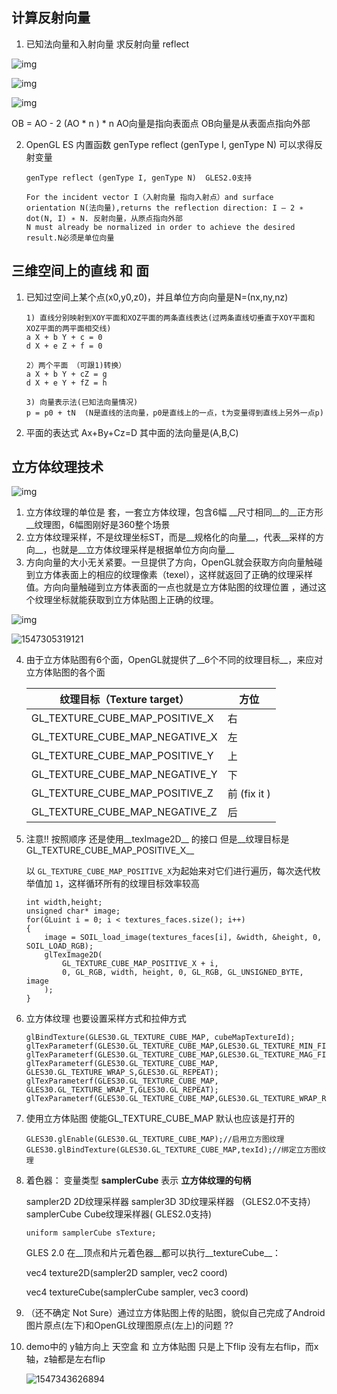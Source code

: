 ## 计算反射向量

1.  已知法向量和入射向量 求反射向量 reflect 

[推导]: https://blog.csdn.net/yinhun2012/article/details/79466517

   ![img](70.png) 

   ![img](701.png) 

   ![img](702.png)  

   OB =  AO - 2 (AO * n ) * n   AO向量是指向表面点   OB向量是从表面点指向外部

2. OpenGL ES 内置函数 genType reflect (genType I, genType N) 可以求得反射变量

   ```
   genType reflect (genType I, genType N)  GLES2.0支持
   
   For the incident vector I（入射向量 指向入射点）and surface orientation N(法向量),returns the reflection direction: I – 2 ∗ dot(N, I) ∗ N. 反射向量，从原点指向外部
   N must already be normalized in order to achieve the desired result.N必须是单位向量
   ```

   

## 三维空间上的直线 和 面

1. 已知过空间上某个点(x0,y0,z0)，并且单位方向向量是N=(nx,ny,nz)

   ```
   1) 直线分别映射到XOY平面和XOZ平面的两条直线表达(过两条直线切垂直于XOY平面和XOZ平面的两平面相交线)
   a X + b Y + c = 0
   d X + e Z + f = 0
   
   2）两个平面 （可跟1)转换）
   a X + b Y + cZ = g
   d X + e Y + fZ = h
   
   3) 向量表示法(已知法向量情况)
   p = p0 + tN  (N是直线的法向量，p0是直线上的一点，t为变量得到直线上另外一点p)
   
   ```

   

2. 平面的表达式 Ax+By+Cz=D  其中面的法向量是(A,B,C)





## 立方体纹理技术

[教程和案例]: https://learnopengl-cn.readthedocs.io/zh/latest/04%20Advanced%20OpenGL/06%20Cubemaps/
[天空盒素材]: http://www.custommapmakers.org/skyboxes.php

![img](703.png) 

1. 立方体纹理的单位是 套，一套立方体纹理，包含6幅 __尺寸相同__的__正方形__纹理图，6幅图刚好是360整个场景
2. 立方体纹理采样，不是纹理坐标ST，而是__规格化的向量__，代表__采样的方向__，也就是__立方体纹理采样是根据单位方向向量__
3. 方向向量的大小无关紧要。一旦提供了方向，OpenGL就会获取方向向量触碰到立方体表面上的相应的纹理像素（texel），这样就返回了正确的纹理采样值。方向向量触碰到立方体表面的一点也就是立方体贴图的纹理位置 ，通过这个纹理坐标就能获取到立方体贴图上正确的纹理。 



![img](cubemaps_sampling.png) 

![1547305319121](1547305319121.png)

4. 由于立方体贴图有6个面，OpenGL就提供了__6个不同的纹理目标__，来应对立方体贴图的各个面 

    | 纹理目标（Texture target）     | 方位         |
    | ------------------------------ | ------------ |
    | GL_TEXTURE_CUBE_MAP_POSITIVE_X | 右           |
    | GL_TEXTURE_CUBE_MAP_NEGATIVE_X | 左           |
    | GL_TEXTURE_CUBE_MAP_POSITIVE_Y | 上           |
    | GL_TEXTURE_CUBE_MAP_NEGATIVE_Y | 下           |
    | GL_TEXTURE_CUBE_MAP_POSITIVE_Z | 前 (fix it ) |
    | GL_TEXTURE_CUBE_MAP_NEGATIVE_Z | 后           |

5. 注意!! 按照顺序   还是使用__texImage2D__ 的接口 但是__纹理目标是 GL_TEXTURE_CUBE_MAP_POSITIVE_X__

    以 `GL_TEXTURE_CUBE_MAP_POSITIVE_X`为起始来对它们进行遍历，每次迭代枚举值加 `1`，这样循环所有的纹理目标效率较高 

    ```
    int width,height;
    unsigned char* image;  
    for(GLuint i = 0; i < textures_faces.size(); i++)
    {
        image = SOIL_load_image(textures_faces[i], &width, &height, 0, SOIL_LOAD_RGB);
        glTexImage2D(
            GL_TEXTURE_CUBE_MAP_POSITIVE_X + i,
            0, GL_RGB, width, height, 0, GL_RGB, GL_UNSIGNED_BYTE, image
        );
    }
    ```

    

6. 立方体纹理 也要设置采样方式和拉伸方式

    ```
    glBindTexture(GLES30.GL_TEXTURE_CUBE_MAP, cubeMapTextureId);
    glTexParameterf(GLES30.GL_TEXTURE_CUBE_MAP,GLES30.GL_TEXTURE_MIN_FILTER,GLES30.GL_LINEAR);
    glTexParameterf(GLES30.GL_TEXTURE_CUBE_MAP,GLES30.GL_TEXTURE_MAG_FILTER,GLES30.GL_LINEAR);
    glTexParameterf(GLES30.GL_TEXTURE_CUBE_MAP, GLES30.GL_TEXTURE_WRAP_S,GLES30.GL_REPEAT);
    glTexParameterf(GLES30.GL_TEXTURE_CUBE_MAP, GLES30.GL_TEXTURE_WRAP_T,GLES30.GL_REPEAT);
    glTexParameterf(GLES30.GL_TEXTURE_CUBE_MAP,GLES30.GL_TEXTURE_WRAP_R,GLES30.GL_REPEAT);//??
    ```

 7. 使用立方体贴图 使能GL_TEXTURE_CUBE_MAP   默认也应该是打开的

    ```
    GLES30.glEnable(GLES30.GL_TEXTURE_CUBE_MAP);//启用立方图纹理
    GLES30.glBindTexture(GLES30.GL_TEXTURE_CUBE_MAP,texId);//绑定立方图纹理
    ```

8. 着色器：   变量类型   __samplerCube__   表示 __立方体纹理的句柄__

    sampler2D		2D纹理采样器
    sampler3D		3D纹理采样器  （GLES2.0不支持）
    samplerCube	Cube纹理采样器( GLES2.0支持)	

    ```
    uniform samplerCube sTexture;  
    ```

    GLES 2.0 在__顶点和片元着色器__都可以执行__textureCube__：

    vec4 texture2D(sampler2D sampler, vec2 coord) 

    vec4 textureCube(samplerCube sampler, vec3 coord) 

9. （还不确定 Not Sure）通过立方体贴图上传的贴图，貌似自己完成了Android图片原点(左下)和OpenGL纹理图原点(左上)的问题 ??

10. demo中的 y轴方向上 天空盒 和 立方体贴图  只是上下flip 没有左右flip，而x轴，z轴都是左右flip

    ![1547343626894](1547343626894.png) 